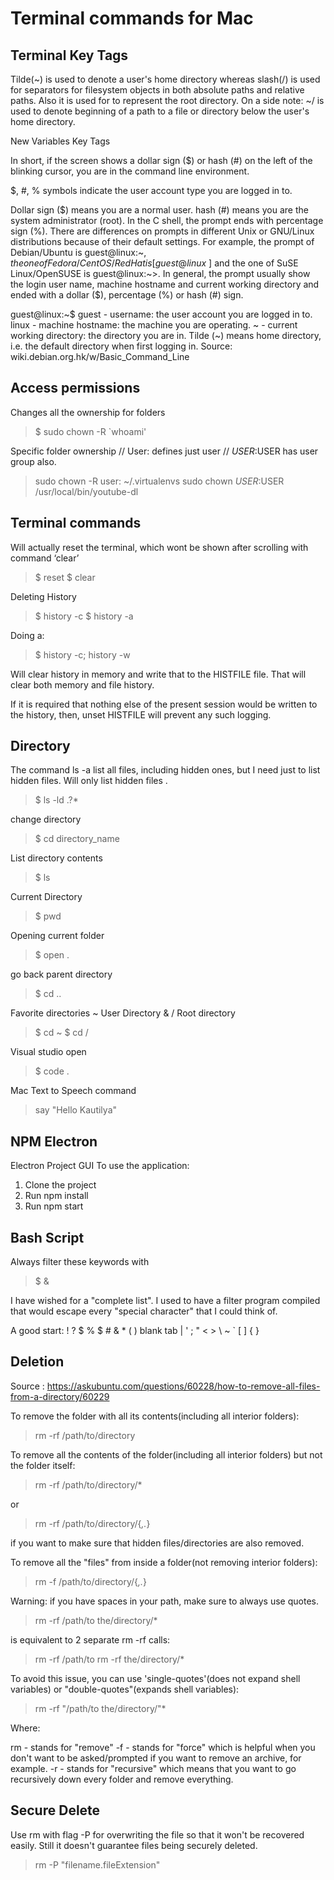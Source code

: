 # Terminal commands for Mac

## Terminal Key Tags

Tilde(~) is used to denote a user's home directory whereas slash(/) is used for separators for filesystem objects in both absolute paths and relative paths. Also it is used for to represent the root directory.
On a side note:
~/ is used to denote beginning of a path to a file or directory below the user's home directory.

New Variables Key Tags

In short, if the screen shows a dollar sign (\$) or hash (#) on the left of the blinking cursor, you are in the command line environment.

\$, #, % symbols indicate the user account type you are logged in to.

Dollar sign (\$) means you are a normal user.
hash (#) means you are the system administrator (root).
In the C shell, the prompt ends with percentage sign (%).
There are differences on prompts in different Unix or GNU/Linux distributions because of their default settings. For example, the prompt of Debian/Ubuntu is guest@linux:~$, the one of Fedora/CentOS/RedHat is [guest@linux ~]$ and the one of SuSE Linux/OpenSUSE is guest@linux:~>. In general, the prompt usually show the login user name, machine hostname and current working directory and ended with a dollar (\$), percentage (%) or hash (#) sign.

guest@linux:~\$
guest - username: the user account you are logged in to.
linux - machine hostname: the machine you are operating.
~ - current working directory: the directory you are in. Tilde (~) means home directory, i.e. the default directory when first logging in.
Source: wiki.debian.org.hk/w/Basic_Command_Line

## Access permissions

Changes all the ownership for folders

> \$ sudo chown -R `whoami'

Specific folder ownership
// User: defines just user
// $USER:$USER has user group also.

> sudo chown -R user: ~/.virtualenvs
> sudo chown $USER:$USER /usr/local/bin/youtube-dl

## Terminal commands

Will actually reset the terminal, which wont be shown after scrolling with command ‘clear’

> \$ reset
> \$ clear

Deleting History

> \$ history -c
> \$ history -a

Doing a:

> \$ history -c; history -w

Will clear history in memory and write that to the HISTFILE file.
That will clear both memory and file history.

If it is required that nothing else of the present session would be written to the history, then, unset HISTFILE will prevent any such logging.

## Directory

The command ls -a list all files, including hidden ones, but I need just to list hidden files.
Will only list hidden files .

> \$ ls -ld .?\*

change directory

> \$ cd directory_name

List directory contents

> \$ ls

Current Directory

> \$ pwd

Opening current folder

> \$ open .

go back parent directory

> \$ cd ..

Favorite directories
~ User Directory & / Root directory

> \$ cd ~
> \$ cd /

Visual studio open

> \$ code .

Mac Text to Speech command

> say "Hello Kautilya"

## NPM Electron

Electron Project GUI
To use the application:

1. Clone the project
2. Run npm install
3. Run npm start

## Bash Script

Always filter these keywords with

> \$ \&

I have wished for a "complete list". I used to have a filter program compiled that would escape every "special character" that I could think of.

A good start: ! ? $ % $ # & \* ( ) blank tab | ' ; " < > \ ~ ` [ ] { }

## Deletion

Source : https://askubuntu.com/questions/60228/how-to-remove-all-files-from-a-directory/60229

To remove the folder with all its contents(including all interior folders):

> rm -rf /path/to/directory

To remove all the contents of the folder(including all interior folders) but not the folder itself:

> rm -rf /path/to/directory/*

or

> rm -rf /path/to/directory/{*,.*}

if you want to make sure that hidden files/directories are also removed.

To remove all the "files" from inside a folder(not removing interior folders):

> rm -f /path/to/directory/{*,.*}

Warning: if you have spaces in your path, make sure to always use quotes.

> rm -rf /path/to the/directory/*

is equivalent to 2 separate rm -rf calls:

> rm -rf /path/to
> rm -rf the/directory/*

To avoid this issue, you can use 'single-quotes'(does not expand shell variables) or "double-quotes"(expands shell variables):

> rm -rf "/path/to the/directory/"*

Where:

rm - stands for "remove"
-f - stands for "force" which is helpful when you don't want to be asked/prompted if you want to remove an archive, for example.
-r - stands for "recursive" which means that you want to go recursively down every folder and remove everything.

## Secure Delete

Use rm with flag -P for overwriting the file so that it won't be recovered easily. Still it doesn't guarantee files being securely deleted.

> rm -P "filename.fileExtension"
